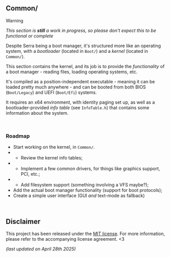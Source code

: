 ## Common/

> [!WARNING]
> *This section is **still** a work in progress, so please don't expect this to be functional or complete*

Despite Serra being a boot manager, it's structured more like an operating
system, with a *bootloader* (located in `Boot/`) and a *kernel*
(located in `Common/`).

This section contains the kernel, and its job is to provide the *functionality*
of a boot manager - reading files, loading operating systems, etc.

It's compiled as a position-independent executable - meaning it can be loaded
pretty much anywhere - and can be booted from both BIOS (`Boot/Legacy`) and
UEFI (`Boot/Efi`) systems.

It requires an x64 environment, with identity paging set up, as well as a
bootloader-provided *info table* (see `InfoTable.h`) that contains some
information about the system.

&nbsp;

### Roadmap

- Start working on the kernel, in `Common/`.
- - Review the kernel info tables;
- - Implement a few common drivers, for things like graphics support, PCI, etc.;
- - Add filesystem support (something involving a VFS maybe?);
- Add the actual boot manager functionality (support for boot protocols);
- Create a simple user interface (GUI *and* text-mode as fallback)

&nbsp;

## Disclaimer

This project has been released under the [MIT license](https://choosealicense.com/licenses/mit/).
For more information, please refer to the accompanying license agreement. <3

*(last updated on April 28th 2025)*
